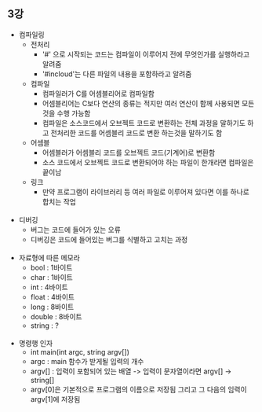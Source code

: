 3강
----------
* 컴파일링
  * 전처리
    * '#' 으로 시작되는 코드는 컴파일이 이루어지 전에 무엇인가를 실행하라고 알려줌
    * '#incloud'는 다른 파일의 내용을 포함하라고 알려줌
  * 컴파일
    * 컴파일러가 C를 어셈블리어로 컴파일함
    * 어셈블리어는 C보다 연산의 종류는 적지만 여러 연산이 함께 사용되면 모든 것을 수행 가능함
    * 컴파일은 소스코드에서 오브젝트 코드로 변환하는 전체 과정을 말하기도 하고 전처리한 코드를 어셈블리 코드로 변환 하는것을 말하기도 함
  * 어셈블
    * 어셈블러가 어셈블리 코드를 오브젝트 코드(기계어)로 변환함
    * 소스 코드에서 오브젝트 코드로 변환되어야 하는 파일이 한개라면 컴파일은 끝이남
  * 링크
    * 만약 프로그램이 라이브러리 등 여러 파일로 이루어져 있다면 이를 하나로 합치는 작업
<br/><br/>
* 디버깅
  * 버그는 코드에 들어가 있는 오류
  * 디버깅은 코드에 들어있는 버그를 식별하고 고치는 과정
<br/><br/>
* 자료형에 따른 메모라
  * bool : 1바이트
  * char : 1바이트
  * int : 4바이트
  * float : 4바이트
  * long : 8바이트
  * double : 8바이트
  * string : ?
<br/><br/>
* 명령행 인자
  * int main(int argc, string argv[])
  * argc : main 함수가 받게될 입력의 개수
  * argv[] : 입력이 포함되어 있는 배열 -> 입력이 문자열이라면 argv[] -> string[]
  * argv[0]은 기본적으로 프로그램의 이름으로 저장됨 그리고 그 다음의 임력이 argv[1]에 저장됨